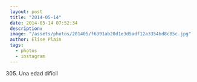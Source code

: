 ```yaml
---
layout: post
title: "2014-05-14"
date: 2014-05-14 07:52:34
description: 
image: "/assets/photos/201405/f6391ab20d1e3d5adf12a3354bd8c85c.jpg"
author: Elise Plain
tags: 
  - photos
  - instagram
---
```


305. Una edad difícil
<p></p>
